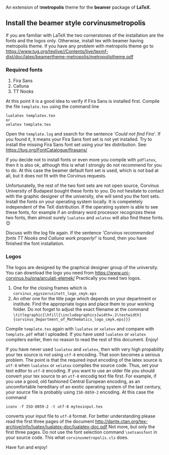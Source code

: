 An extension of t**metropolis** theme for the **beamer** package of **LaTeX**.


## Install the beamer style corvinusmetropolis 

If you are familiar with LaTeX the two cornerstones of the installation are the fonts and the logos only.
Otherwise, install tex with beamer having metropolis theme. If you have any problem with metropolis theme go to 
<https://www.tug.org/texlive//Contents/live/texmf-dist/doc/latex/beamertheme-metropolis/metropolistheme.pdf>

### Required fonts
  1. Fira Sans
  1. Calluna
  1. TT Nooks

At this point it is a good idea to verify if Fira Sans is installed first. Compile the file `template.tex` using the command line
```
lualatex templatex.tex 
or
xelatex template.tex
````
Open the `template.log` and search for the sentence *'Could not find Fira'*. If you found it, it means your Fira Sans font set is not yet installed.
Try to install the missing Fira Sans font set using your tex distribution. See: <https://tug.org/FontCatalogue/firasans/>

If you decide not to install fonts or even more you compile with `pdflatex`, then it is also ok, although this is what I strongly do not recommend for you to do.
At this case the beamer default font set is used, which is not bad at all, but it does not fit with the Corvinus requests.

Unfortunatelly, the rest of the two font sets are not open source, Corvinus University of Budapest bought these fonts to you. 
Do not hesitate to contact with the graphic designer of the university, she will send you the font sets. 
Install the fonts on your operating system locally. It is compeletely independent of the TeX distribution. 
If the operating system is able to see these fonts, for example if an ordinary word processor recognizes these two fonts, 
then almost surely `lualatex` and `xelatex` will also find these fonts. 😊

Discuss with the log file again. If the sentence *'Corvinus recommended fonts TT Nooks and Calluna work properly!'* is found, then you have finished the font installation.

### Logos
The logos are designed by the graphical designer group of the university. You can download the logo you need from
<https://www.uni-corvinus.hu/ona/arculati-elemek/>
Practically you need two logos. 
  1. One for the closing frames 
which is `corvinus_egyszerusitett_logo_cmyk.eps`
  1. An other one for the title page 
which depends on your department or institute. 
Find the appropriate logos and place them to your working folder. Do not forget to adjust the exact filename at the command `\titlegraphic{\hfill{\includegraphics[width=.2\textwidth]{corvinus_Department_of_Mathematics_logo_cmyk.eps}}}`

Compile `template.tex` again with `lualatex` or `xelatex` and compare with `template.pdf` what I uploaded. If you have used `lualatex` or `xelatex` compilers earlier, then no reason to read the rest of this document. Enjoy!

If you have never used `lualatex` and `xelatex`, then with very high propability your tex source is not using `utf-8` encoding. That soon becomes a serious problem. The point is that the required input encoding of the latex source is `utf-8` when `lualatex` or `xelatex` compiles the source code. Thus, set your text editor to `utf-8` encoding. If you want to use an older file you should convert your tex source to an `utf-8` encodig text file first.
For example, if you use a good, old fashioned Central European encoding, as an uncomfortable hereditary of an exotic operating system of the last century, your source file is probably using `ISO-8859-2` encoding.
At this case the command
```
iconv -f ISO-8859-2 -t utf-8 mytexinput.tex
```
converts your input file to `utf-8` format.
For better understanding please read the first three pages of the document
<http://dante.ctan.org/tex-archive/info/luatex/lualatex-doc/lualatex-doc.pdf>
Not more, but only the first three pages. Do not use the font selection command `\setsansfont` in your source code. This what `corvinusmetropolis.cls` does.

Have fun and enjoy!
